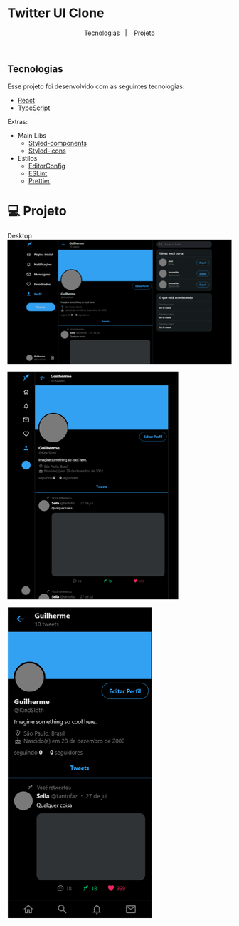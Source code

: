 # Twitter UI Clone

</h2>

<p align="center">
  <a href="#rocket-tecnologias">Tecnologias</a>&nbsp;&nbsp;&nbsp;|&nbsp;&nbsp;&nbsp;
  <a href="#-projeto">Projeto</a>
</p>

<br>

## Tecnologias

Esse projeto foi desenvolvido com as seguintes tecnologias:

- [React](https://reactjs.org)
- [TypeScript](https://www.typescriptlang.org/)

Extras:

- Main Libs
  - [Styled-components](https://styled-components.com/)
  - [Styled-icons](https://styled-icons.js.org/)
- Estilos
  - [EditorConfig](https://editorconfig.org/)
  - [ESLint](https://eslint.org/)
  - [Prettier](https://prettier.io/)

# 💻 Projeto

Desktop
![Desktop](https://github.com/Guilherme775/Twitter-UI-Clone/blob/master/src/uploads/TwitterUiClone-desktop.PNG)

![Tablet](https://github.com/Guilherme775/Twitter-UI-Clone/blob/master/src/uploads/TwitterUiClone-tablet.PNG)

![Smartphone](https://github.com/Guilherme775/Twitter-UI-Clone/blob/master/src/uploads/TwitterUiClone-smartphone.PNG)
